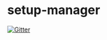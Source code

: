# setup-manager

[![Gitter](https://badges.gitter.im/termosa/setup-manager.svg)](https://gitter.im/termosa/setup-manager?utm_source=badge&utm_medium=badge&utm_campaign=pr-badge&utm_content=badge)